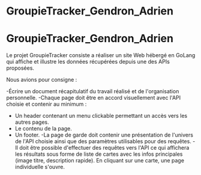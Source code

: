 # GroupieTracker_Gendron_Adrien

# GroupieTracker_Gendron_Adrien

Le projet GroupieTracker consiste a réaliser un site Web hébergé en
GoLang qui affiche et illustre les données récupérées depuis une des
APIs proposées.

Nous avions pour consigne :

-Écrire un document récapitulatif du travail réalisé et de l'organisation personnelle.
-Chaque page doit être en accord visuellement avec l'API choisie et contenir au minimum :
- Un header contenant un menu clickable permettant un accès vers les autres pages.
- Le contenu de la page.
- Un footer.
-La page de garde doit contenir une présentation de l'univers de l'API choisie ainsi que des paramètres utilisables pour des requêtes.
-Il doit être possible d'effectuer des requêtes vers l'API ce qui affichera les résultats sous forme de liste de cartes avec les infos principales (image titre, description rapide). En cliquant sur une carte, une page individuelle s'ouvre.
